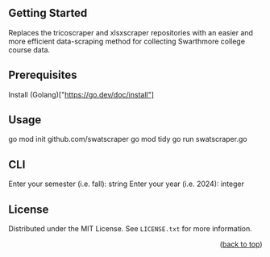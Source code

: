 <!-- GETTING STARTED -->
## Getting Started
Replaces the tricoscraper and xlsxscraper repositories with an easier and more efficient data-scraping method for collecting Swarthmore college course data. 


## Prerequisites
Install (Golang)["https://go.dev/doc/install"]

<!-- USAGE EXAMPLES -->
## Usage
go mod init github.com/swatscraper
go mod tidy
go run swatscraper.go

## CLI 
Enter your semester (i.e. fall): string 
Enter your year (i.e. 2024): integer

<!-- LICENSE -->
## License

Distributed under the MIT License. See `LICENSE.txt` for more information.

<p align="right">(<a href="#readme-top">back to top</a>)</p>
